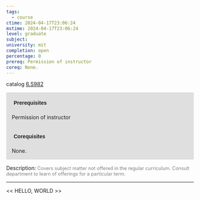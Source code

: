 ```yaml
---
tags:
  - course
ctime: 2024-04-17T23:06:24
mstime: 2024-04-17T23:06:24
level: graduate
subject: 
university: mit
completion: open
percentage: 0
prereq: Permission of instructor
coreq: None.
---
```


catalog [6.S982](http://student.mit.edu/catalog/m6e.html#6.S982)

<span style="display: block; padding: 15px; background-color: rgb(100, 100, 100, 0.2);"><font id="m_prereq3577_0" style="display: block; font-family: Arial, sans-serif; font-weight: bold; padding: 5px">Prerequisites</font><br><span id="prereq3577_0">Permission of instructor</span></span>
<span style="display: block; padding: 15px; background-color: rgb(100, 100, 100, 0.2);"><font id="m_coreq3577_0" style="display: block; font-family: Arial, sans-serif; font-weight: bold; padding: 5px">Corequisites</font><br><span id="coreq3577_0">None.</span></span>

<font style="">Description:</font>
<font style="color: grey; font-size: 0.8rem;">Covers subject matter not offered in the regular curriculum. Consult department to learn of offerings for a particular term.</font>



---

<< HELLO, WORLD >>
